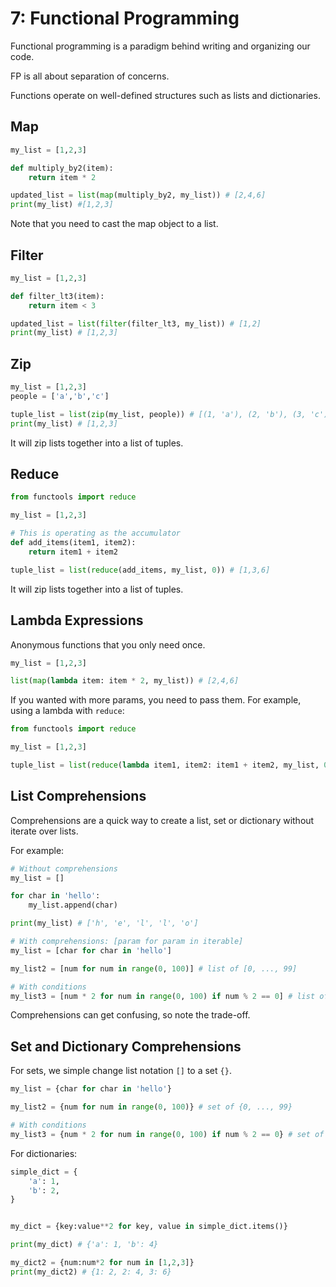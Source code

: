 # 7: Functional Programming

Functional programming is a paradigm behind writing and organizing our code.

FP is all about separation of concerns.

Functions operate on well-defined structures such as lists and dictionaries.

## Map

```py
my_list = [1,2,3]

def multiply_by2(item):
	return item * 2

updated_list = list(map(multiply_by2, my_list)) # [2,4,6]
print(my_list) #[1,2,3]
```

Note that you need to cast the map object to a list.

## Filter

```py
my_list = [1,2,3]

def filter_lt3(item):
	return item < 3

updated_list = list(filter(filter_lt3, my_list)) # [1,2]
print(my_list) # [1,2,3]
```

## Zip

```py
my_list = [1,2,3]
people = ['a','b','c']

tuple_list = list(zip(my_list, people)) # [(1, 'a'), (2, 'b'), (3, 'c')]
print(my_list) # [1,2,3]
```

It will zip lists together into a list of tuples.

## Reduce

```py
from functools import reduce

my_list = [1,2,3]

# This is operating as the accumulator
def add_items(item1, item2):
	return item1 + item2

tuple_list = list(reduce(add_items, my_list, 0)) # [1,3,6]
```

It will zip lists together into a list of tuples.

## Lambda Expressions

Anonymous functions that you only need once.

```py
my_list = [1,2,3]

list(map(lambda item: item * 2, my_list)) # [2,4,6]
```

If you wanted with more params, you need to pass them. For example, using a lambda with `reduce`:

```py
from functools import reduce

my_list = [1,2,3]

tuple_list = list(reduce(lambda item1, item2: item1 + item2, my_list, 0)) # [1,3,6]
```

## List Comprehensions

Comprehensions are a quick way to create a list, set or dictionary without iterate over lists.

For example:

```py
# Without comprehensions
my_list = []

for char in 'hello':
	my_list.append(char)

print(my_list) # ['h', 'e', 'l', 'l', 'o']

# With comprehensions: [param for param in iterable]
my_list = [char for char in 'hello']

my_list2 = [num for num in range(0, 100)] # list of [0, ..., 99]

# With conditions
my_list3 = [num * 2 for num in range(0, 100) if num % 2 == 0] # list of even numbers [0, ..., 198]
```

Comprehensions can get confusing, so note the trade-off.

## Set and Dictionary Comprehensions

For sets, we simple change list notation `[]` to a set `{}`.

```py
my_list = {char for char in 'hello'}

my_list2 = {num for num in range(0, 100)} # set of {0, ..., 99}

# With conditions
my_list3 = {num * 2 for num in range(0, 100) if num % 2 == 0} # set of even numbers [0, ..., 198]
```

For dictionaries:

```py
simple_dict = {
	'a': 1,
	'b': 2,
}


my_dict = {key:value**2 for key, value in simple_dict.items()}

print(my_dict) # {'a': 1, 'b': 4}

my_dict2 = {num:num*2 for num in [1,2,3]}
print(my_dict2) # {1: 2, 2: 4, 3: 6}
```
